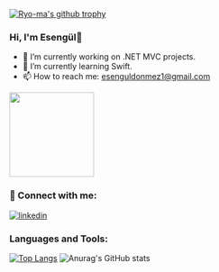 
[![Ryo-ma's github trophy](https://github-profile-trophy.vercel.app/?username=esenguldonmez&row=1)](https://github.com/ryo-ma/github-profile-trophy)


### Hi, I'm Esengül👋

- 🔭 I’m currently working on .NET MVC projects.
- 🌱 I’m currently learning Swift.
- 📫 How to reach me: esenguldonmez1@gmail.com
<div id="header" align="">
  <img src="https://i.hizliresim.com/nzt77jh.gif" width="150"/>
</div>

### 📩 Connect with me:

[![linkedin](https://img.shields.io/badge/Linkedin-000000?style=for-the-badge&logo=Linkedin&logoColor=white)](https://www.linkedin.com/in/esenguldonmez1/)

### Languages and Tools:

[![Top Langs](https://github-readme-stats.vercel.app/api/top-langs/?username=esenguldonmez&layout=compact&theme=tokyonight&langs_count=8)](https://github.com/anuraghazra/github-readme-stats)
![Anurag's GitHub stats](https://github-readme-stats.vercel.app/api?username=esenguldonmez&show_icons=true&theme=tokyonight)





